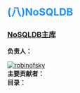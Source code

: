 <h2 style="font-size: 23px;color: dodgerblue">(八)NoSQLDB</h2>
<h3><a href="https://github.com/robinoftem/NoSQLDB" target="_blank">NoSQLDB主库</a></h3>
<label><b>负责人：</b></label><br/>

[![robinofsky](https://img.shields.io/badge/robinofsky-github-green.svg)](https://github.com/RobinOfSky)
<br/>
<label><b>主要贡献者：</b></label><br/>
<label><b>目录：</b></label><br/>